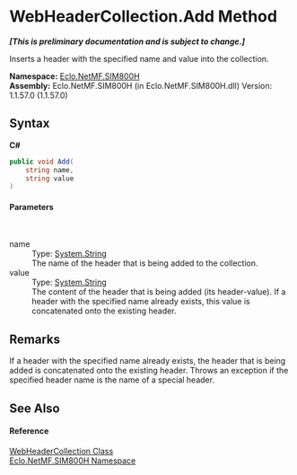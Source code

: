 # WebHeaderCollection.Add Method 
 _**\[This is preliminary documentation and is subject to change.\]**_

Inserts a header with the specified name and value into the collection.

**Namespace:**&nbsp;<a href="N_Eclo_NetMF_SIM800H">Eclo.NetMF.SIM800H</a><br />**Assembly:**&nbsp;Eclo.NetMF.SIM800H (in Eclo.NetMF.SIM800H.dll) Version: 1.1.57.0 (1.1.57.0)

## Syntax

**C#**<br />
``` C#
public void Add(
	string name,
	string value
)
```


#### Parameters
&nbsp;<dl><dt>name</dt><dd>Type: <a href="http://msdn2.microsoft.com/en-us/library/s1wwdcbf" target="_blank">System.String</a><br />The name of the header that is being added to the collection.</dd><dt>value</dt><dd>Type: <a href="http://msdn2.microsoft.com/en-us/library/s1wwdcbf" target="_blank">System.String</a><br />The content of the header that is being added (its header-value). If a header with the specified name already exists, this value is concatenated onto the existing header.</dd></dl>

## Remarks
If a header with the specified name already exists, the header that is being added is concatenated onto the existing header. 
Throws an exception if the specified header name is the name of a special header.


## See Also


#### Reference
<a href="T_Eclo_NetMF_SIM800H_WebHeaderCollection">WebHeaderCollection Class</a><br /><a href="N_Eclo_NetMF_SIM800H">Eclo.NetMF.SIM800H Namespace</a><br />